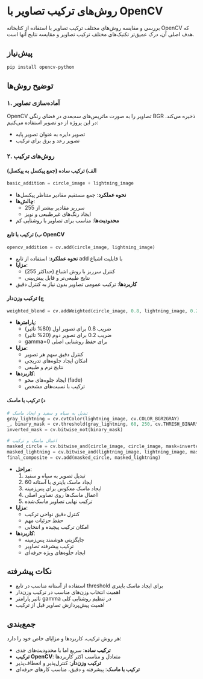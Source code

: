 # روش‌های ترکیب تصاویر با OpenCV

بررسی و مقایسه روش‌های مختلف ترکیب تصاویر با استفاده از کتابخانه OpenCV که هدف اصلی آن، درک عمیق‌تر تکنیک‌های مختلف ترکیب تصاویر و مقایسه نتایج آنها است.

## پیش‌نیاز
```bash
pip install opencv-python
```

## توضیح روش‌ها

### ۱. آماده‌سازی تصاویر
OpenCV تصاویر را به صورت ماتریس‌های سه‌بعدی در فضای رنگی BGR ذخیره می‌کند. در این پروژه از دو تصویر استفاده می‌کنیم:
- تصویر دایره به عنوان تصویر پایه
- تصویر رعد و برق برای ترکیب

### ۲. روش‌های ترکیب

#### الف) ترکیب ساده (جمع پیکسل به پیکسل)
```python
basic_addition = circle_image + lightning_image
```
- **نحوه عملکرد**: جمع مستقیم مقادیر متناظر پیکسل‌ها
- **چالش‌ها**: 
  - سرریز مقادیر بیشتر از 255
  - ایجاد رنگ‌های غیرطبیعی و نویز
- **محدودیت‌ها**: مناسب برای تصاویر با روشنایی کم

#### ب) ترکیب با تابع OpenCV
```python
opencv_addition = cv.add(circle_image, lightning_image)
```
- **نحوه عملکرد**: استفاده از تابع add با قابلیت اشباع
- **مزایا**:
  - کنترل سرریز با روش اشباع (حداکثر 255)
  - نتایج طبیعی‌تر و قابل پیش‌بینی
- **کاربردها**: ترکیب عمومی تصاویر بدون نیاز به کنترل دقیق

#### ج) ترکیب وزن‌دار
```python
weighted_blend = cv.addWeighted(circle_image, 0.8, lightning_image, 0.2, 0)
```
- **پارامترها**:
  - ضریب 0.8 برای تصویر اول (80% تاثیر)
  - ضریب 0.2 برای تصویر دوم (20% تاثیر)
  - gamma=0 برای حفظ روشنایی اصلی
- **مزایا**:
  - کنترل دقیق سهم هر تصویر
  - امکان ایجاد جلوه‌های تدریجی
  - نتایج نرم و طبیعی
- **کاربردها**: 
  - ایجاد جلوه‌های محو (fade)
  - ترکیب با نسبت‌های مشخص

#### د) ترکیب با ماسک
```python
# تبدیل به سیاه و سفید و ایجاد ماسک
gray_lightning = cv.cvtColor(lightning_image, cv.COLOR_BGR2GRAY)
_, binary_mask = cv.threshold(gray_lightning, 60, 250, cv.THRESH_BINARY)
inverted_mask = cv.bitwise_not(binary_mask)

# اعمال ماسک و ترکیب
masked_circle = cv.bitwise_and(circle_image, circle_image, mask=inverted_mask)
masked_lightning = cv.bitwise_and(lightning_image, lightning_image, mask=binary_mask)
final_composite = cv.add(masked_circle, masked_lightning)
```
- **مراحل**:
  1. تبدیل تصویر به سیاه و سفید
  2. ایجاد ماسک باینری با آستانه 60
  3. ایجاد ماسک معکوس برای پس‌زمینه
  4. اعمال ماسک‌ها روی تصاویر اصلی
  5. ترکیب نهایی تصاویر ماسک‌شده
- **مزایا**:
  - کنترل دقیق نواحی ترکیب
  - حفظ جزئیات مهم
  - امکان ترکیب پیچیده و انتخابی
- **کاربردها**:
  - جایگزینی هوشمند پس‌زمینه
  - ترکیب پیشرفته تصاویر
  - ایجاد جلوه‌های ویژه حرفه‌ای

## نکات پیشرفته
- استفاده از آستانه مناسب در تابع threshold برای ایجاد ماسک باینری
- اهمیت انتخاب وزن‌های مناسب در ترکیب وزن‌دار
- تاثیر پارامتر gamma در تنظیم روشنایی کلی
- اهمیت پیش‌پردازش تصاویر قبل از ترکیب

## جمع‌بندی
هر روش ترکیب، کاربردها و مزایای خاص خود را دارد:
- **ترکیب ساده**: سریع اما با محدودیت‌های جدی
- **ترکیب OpenCV**: متعادل و مناسب اکثر کاربردها
- **ترکیب وزن‌دار**: کنترل‌پذیر و انعطاف‌پذیر
- **ترکیب با ماسک**: پیشرفته و دقیق، مناسب کارهای حرفه‌ای